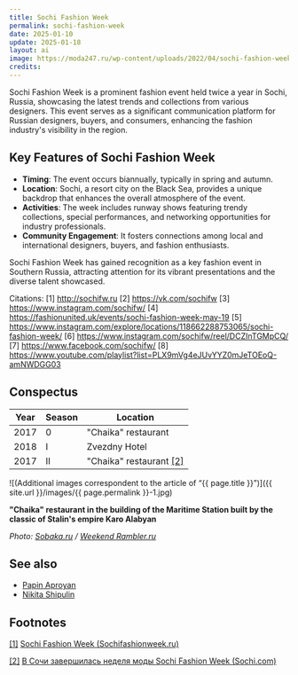 ```yaml
---
title: Sochi Fashion Week
permalink: sochi-fashion-week
date: 2025-01-10
update: 2025-01-18
layout: ai
image: https://moda247.ru/wp-content/uploads/2022/04/sochi-fashion-week-04.jpg?v=1650737661
credits:
---
```


Sochi Fashion Week is a prominent fashion event held twice a year in Sochi, Russia, showcasing the latest trends and collections from various designers. This event serves as a significant communication platform for Russian designers, buyers, and consumers, enhancing the fashion industry's visibility in the region.

## Key Features of Sochi Fashion Week

- **Timing**: The event occurs biannually, typically in spring and autumn.
- **Location**: Sochi, a resort city on the Black Sea, provides a unique backdrop that enhances the overall atmosphere of the event.
- **Activities**: The week includes runway shows featuring trendy collections, special performances, and networking opportunities for industry professionals.
- **Community Engagement**: It fosters connections among local and international designers, buyers, and fashion enthusiasts.

Sochi Fashion Week has gained recognition as a key fashion event in Southern Russia, attracting attention for its vibrant presentations and the diverse talent showcased.

Citations:
[1] http://sochifw.ru
[2] https://vk.com/sochifw
[3] https://www.instagram.com/sochifw/
[4] https://fashionunited.uk/events/sochi-fashion-week-may-19
[5] https://www.instagram.com/explore/locations/118662288753065/sochi-fashion-week/
[6] https://www.instagram.com/sochifw/reel/DCZInTGMpCQ/
[7] https://www.facebook.com/sochifw/
[8] https://www.youtube.com/playlist?list=PLX9mVg4eJUvYYZ0mJeTOEoQ-amNWDGG03

## Conspectus

|Year|Season|Location|
|-|-|-|
|2017|0|"Chaika" restaurant|
|2018|I|Zvezdny Hotel|
|2017|II|"Chaika" restaurant <span id="a2">[\[2\]](#f2)</span>|

![(Additional images correspondent to the article of “{{ page.title }}”)]({{ site.url }}/images/{{ page.permalink }}-1.jpg)

**"Chaika" restaurant in the building of the Maritime Station built by the classic of Stalin's empire Karo Alabyan**

*Photo: [Sobaka.ru](Sobaka.ru) / [Weekend Rambler.ru](https://weekend.rambler.ru/places/39418586-luchshie-restorany-i-bary-sochi/?updated)*

## See also

+ [Papin Aproyan](aproyan-papin)
+ [Nikita Shipulin](shipulin-nikita)

## Footnotes

[[1]](#a1) <span id="f1"></span> [Sochi Fashion Week (Sochifashionweek.ru)](http://sochifashionweek.ru/)

[[2]](#a2) <span id="f2"></span> [В Сочи завершилась неделя моды Sochi Fashion Week (Sochi.com)](https://sochi.com/news/2085/436278/)
